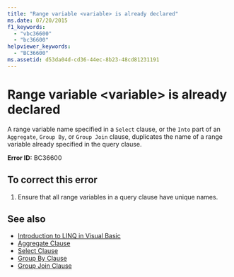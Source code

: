```yaml
---
title: "Range variable <variable> is already declared"
ms.date: 07/20/2015
f1_keywords: 
  - "vbc36600"
  - "bc36600"
helpviewer_keywords: 
  - "BC36600"
ms.assetid: d53da04d-cd36-44ec-8b23-48cd81231191
---
```

# Range variable \<variable> is already declared
A range variable name specified in a `Select` clause, or the `Into` part of an `Aggregate`, `Group By`, or `Group Join` clause, duplicates the name of a range variable already specified in the query clause.  
  
 **Error ID:** BC36600  
  
## To correct this error  
  
1.  Ensure that all range variables in a query clause have unique names.  
  
## See also
- [Introduction to LINQ in Visual Basic](../../visual-basic/programming-guide/language-features/linq/introduction-to-linq.md)
- [Aggregate Clause](../../visual-basic/language-reference/queries/aggregate-clause.md)
- [Select Clause](../../visual-basic/language-reference/queries/select-clause.md)
- [Group By Clause](../../visual-basic/language-reference/queries/group-by-clause.md)
- [Group Join Clause](../../visual-basic/language-reference/queries/group-join-clause.md)
